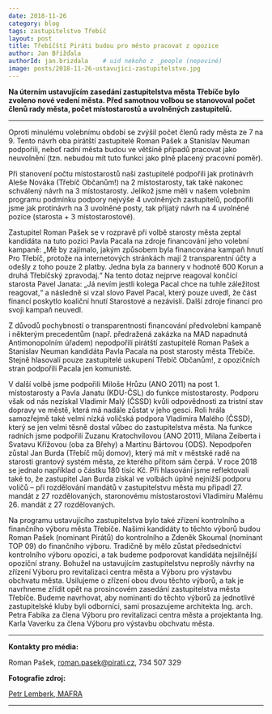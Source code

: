 ```yaml
---
date: 2018-11-26
category: blog
tags: zastupitelstvo Třebíč
layout: post
title: Třebíčští Piráti budou pro město pracovat z opozice
author: Jan Břížďala
authorId: jan.brizdala    # uid nekoho z _people (nepoviné)
image: posts/2018-11-26-ustavujici-zastupitelstvo.jpg
---
```


**Na úterním ustavujícím zasedání zastupitelstva města Třebíče bylo zvoleno nové vedení města. Před samotnou volbou se stanovoval počet členů rady města, počet místostarostů a uvolněných zastupitelů.**

---

Oproti minulému volebnímu období se zvýšil počet členů rady města ze 7 na 9. Tento návrh oba pirátští zastupitelé Roman Pašek a Stanislav Neuman podpořili, neboť radní města budou ve většině případů pracovat jako neuvolnění (tzn. nebudou mít tuto funkci jako plně placený pracovní poměr).

Při stanovení počtu místostarostů naši zastupitelé podpořili jak protinávrh Aleše Nováka (Třebíč Občanům!) na 2 místostarosty, tak také nakonec schválený návrh na 3 místostarosty. Jelikož jsme měli v našem volebním programu podmínku podpory nejvýše 4 uvolněných zastupitelů, podpořili jsme jak protinávrh na 3 uvolněné posty, tak přijatý návrh na 4 uvolněné pozice (starosta + 3 místostarostové).

Zastupitel Roman Pašek se v rozpravě při volbě starosty města zeptal kandidáta na tuto pozici Pavla Pacala na zdroje financování jeho volební kampaně: „Mě by zajímalo, jakým způsobem byla financována kampaň hnutí Pro Třebíč, protože na internetových stránkách mají 2 transparentní účty a odešly z toho pouze 2 platby. Jedna byla za bannery v hodnotě 600 Korun a druhá Třebíčský zpravodaj.“ Na tento dotaz nejprve reagoval končící starosta Pavel Janata: „Já nevím jestli kolega Pacal chce na tuhle záležitost reagovat,“ a následně si vzal slovo Pavel Pacal, který pouze uvedl, že část financí poskytlo koaliční hnutí Starostové a nezávislí. Další zdroje financí pro svoji kampaň neuvedl.

Z důvodů pochybností o transparentnosti financování předvolební kampaně i některým precedentům (např. předražená zakázka na MAD napadnutá Antimonopolním úřadem) nepodpořili pirátští zastupitelé Roman Pašek a Stanislav Neuman kandidáta Pavla Pacala na post starosty města Třebíče. Stejně hlasovali pouze zastupitelé uskupení Třebíč Občanům!, z opozičních stran podpořili Pacala jen komunisté.

V další volbě jsme podpořili Miloše Hrůzu (ANO 2011) na post 1. místostarosty a Pavla Janatu (KDU-ČSL) do funkce místostarosty. Podporu však od nás nezískal Vladimír Malý (ČSSD) kvůli odpovědnosti za tristní stav dopravy ve městě, která má nadále zůstat v jeho gesci. Roli hrála samozřejmě také velmi nízká voličská podpora Vladimíra Malého (ČSSD), který se jen velmi těsně dostal vůbec do zastupitelstva města. Na funkce radních jsme podpořili Zuzanu Kratochvílovou (ANO 2011), Milana Zeiberta i Svatavu Křížovou (oba za Břehy) a Martinu Bártovou (ODS). Nepodpořen zůstal Jan Burda (Třebíč můj domov), který má mít v městské radě na starosti grantový systém města, ze kterého přitom sám čerpá. V roce 2018 se jednalo například o částku 180 tisíc Kč. Při hlasování jsme reflektovali také to, že zastupitel Jan Burda získal ve volbách úplně nejnižší podporu voličů – při rozdělování mandátů v zastupitelstvu města mu připadl 27. mandát z 27 rozdělovaných, staronovému místostarostovi Vladimíru Malému 26. mandát z 27 rozdělovaných.

Na programu ustavujícího zastupitelstva bylo také zřízení kontrolního a finančního výboru města Třebíče. Našimi kandidáty to těchto výborů budou Roman Pašek (nominant Pirátů) do kontrolního a Zdeněk Skoumal (nominant TOP 09) do finančního výboru. Tradičně by mělo zůstat předsednictví kontrolního výboru opozici, a tak budeme podporovat kandidáta nejsilnější opoziční strany. Bohužel na ustavujícím zastupitelstvu neprošly návrhy na zřízení Výboru pro revitalizaci centra města a Výboru pro výstavbu obchvatu města. Usilujeme o zřízení obou dvou těchto výborů, a tak je navrhneme zřídit opět na prosincovém zasedání zastupitelstva města Třebíče. Budeme navrhovat, aby nominanti do těchto výborů za jednotlivé zastupitelské kluby byli odborníci, sami prosazujeme architekta Ing. arch. Petra Fabíka za člena Výboru pro revitalizaci centra města a projektanta Ing. Karla Vaverku za člena Výboru pro výstavbu obchvatu města.

--------------
**Kontakty pro média:**

Roman Pašek, roman.pasek@pirati.cz, 734 507 329


**Fotografie zdroj:**

[Petr Lemberk, MAFRA](https://jihlava.idnes.cz/foto.aspx?r=jihlava-zpravy&c=A181121_440639_jihlava-zpravy_mv&foto=MV777e7c_181309_3935244.jpg)

---
